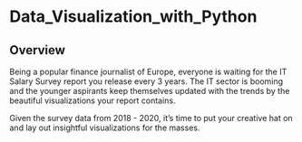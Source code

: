 # Data_Visualization_with_Python
## Overview
Being a popular finance journalist of Europe, everyone is waiting for the IT Salary Survey report you release every 3 years. The IT sector is booming and the younger aspirants keep themselves updated with the trends by the beautiful visualizations your report contains. 

Given the survey data from 2018 - 2020, it’s time to put your creative hat on and lay out insightful visualizations for the masses.
